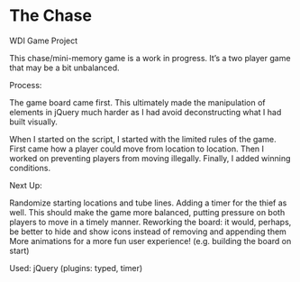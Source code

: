 # The Chase

WDI Game Project

This chase/mini-memory game is a work in progress.
It’s a two player game that may be a bit unbalanced.

Process:

The game board came first. This ultimately made the manipulation of elements in jQuery much harder as I had avoid deconstructing what I had built visually.

When I started on the script, I started with the limited rules of the game. 
First came how a player could move from location to location.
Then I worked on preventing players from moving illegally.
Finally, I added winning conditions.


Next Up:

Randomize starting locations and tube lines.
Adding a timer for the thief as well. This should make the game more balanced, putting pressure on both players to move in a timely manner.
Reworking the board: it would, perhaps, be better to hide and show icons instead of removing and appending them
More animations for a more fun user experience! (e.g. building the board on start)

Used: jQuery (plugins: typed, timer)
